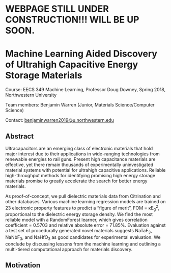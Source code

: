 # WEBPAGE STILL UNDER CONSTRUCTION!!! WILL BE UP SOON. 
# Machine Learning Aided Discovery of Ultrahigh Capacitive Energy Storage Materials

Course: EECS 349 Machine Learning, Professor Doug Downey, Spring 2018, Northwestern University

Team members: Benjamin Warren (Junior, Materials Science/Computer Science)

Contact: benjaminwarren2019@u.northwestern.edu

## Abstract
Ultracapacitors are an emerging class of electronic materials that hold major interest due to their applications in wide-ranging technologies from renewable energies to rail guns. Present high capacitance materials are effective, yet there remain thousands of experimentally uninvestigated material systems with potential for ultrahigh capacitive applications. Reliable high-throughput methods for identifying promising high energy storage materials promise to greatly accelerate the search for better energy materials.

As proof-of-concept, we pull dielectric materials data from Citrination and other databases. Various machine learning regression models are trained on 23 electronic property features to predict a “figure of merit”, FOM = κE<sub>g</sub><sup>2</sup>, proportional to the dielectric energy storage density. We find the most reliable model with a RandomForest learner, which gives correlation coefficient = 0.5703 and relative absolute error = 71.85%. Evaluation against a test set of procedurally generated novel materials suggests NaTaF<sub>3</sub>, NaNbF<sub>3</sub>, and NaHfO<sub>3</sub> as good candidates for experimental evaluation. We conclude by discussing lessons from the machine learning and outlining a multi-tiered computational approach for materials discovery.

## Motivation
